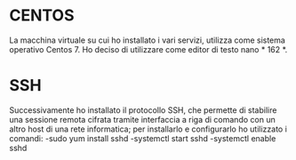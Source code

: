 # CENTOS
La macchina virtuale su cui ho installato i vari servizi, utilizza come sistema operativo Centos 7. Ho deciso di utilizzare come editor di testo nano * 162 *.

# SSH
Successivamente ho installato il protocollo SSH, che permette di stabilire una sessione remota cifrata tramite interfaccia a riga di comando con un altro host di una rete informatica; per installarlo e configurarlo  ho utilizzato i comandi:
  -sudo yum install sshd
  -systemctl start sshd
  -systemctl enable sshd
